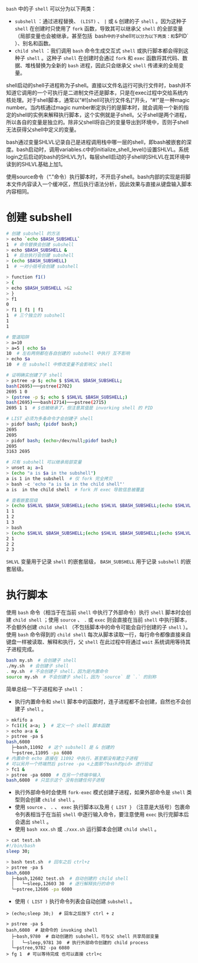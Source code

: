  `bash` 中的子 `shell` 可以分为以下两类：

* `subshell` ：通过进程替换、 `(LIST)` 、 `|` 或 `&` 创建的子 `shell` 。因为这种子 `shell` 在创建时只使用了 `fork` 函数，导致其可以继承父 `shell` 的全部变量（局部变量也会被继承，甚至包括` `bash` 中的子 `shell` 可以分为以下两类：和 `$PID` ）、别名和函数。
* `child shell` ：我们调用 `bash` 命令生成交互式 `shell` 或执行脚本都会得到这种子 `shell` 。这种子 `shell` 在创建时会通过 `fork` 和 `exec` 函数将其代码、数据、堆栈替换为全新的 `bash` 进程，因此只会继承父 `shell` 传递来的全局变量。

shell启动的shell子进程称为子shell。直接以文件名运行可执行文件时，bash并不知道它调用的一个可执行是二进制文件还是脚本，只是在exec过程中交给系统内核处理。对于shell脚本，通常以“#![shell可执行文件名]”开头，“#!”是一种magic number。当内核通过magic number断定执行的是脚本时，就会调用一个新的指定的shell的实例来解释执行脚本，这个实例就是子shell。父子shell是两个进程，所以各自的变量是独立的。除非父shell将自己的变量导出到环境中，否则子shell无法获得父shell中定义的变量。

bash通过变量SHLVL记录自己是进程调用栈中哪一层的shell，即bash被嵌套的深度。bash启动时，调用variables.c中的initialize_shell_level()设置SHLVL。系统login之后启动的bash的SHLVL为1，每层shell启动的子shell的SHLVL在其环境中读到的SHLVL基础上加1。

使用source命令（“.”命令）执行脚本时，不开启子shell。bash内部的实现是将脚本文件内容读入一个缓冲区，然后执行语法分析，因此效果与直接从键盘输入脚本内容相同。

# 创建 subshell

``` bash
# 创建 subshell 的方法
> echo `echo $BASH_SUBSHELL` 
1  # 命令替换会创建 subshell
> echo $BASH_SUBSHELL &
1  # 后台执行会创建 subshell
> (echo $BASH_SUBSHELL)
1  # 一对小括号会创建 subshell

> function f1()
> {
> echo $BASH_SUBSHELL >&2
> }
> f1
0
> f1 | f1 | f1
1  # 三个独立的 subshell
1
1

# 管道陷阱
> a=10
> a=5 | echo $a
10  # 左右两侧都在各自创建的 subshell 中执行 互不影响
> echo $a
10  # 在 subshell 中修改变量不会影响父 shell

# 证明确实创建了子 shell
> pstree -p $; echo $ $SHLVL $BASH_SUBSHELL;
bash(2695)───pstree(2702)  
2695 1 0
> (pstree -p $; echo $ $SHLVL $BASH_SUBSHELL;)
bash(2695)───bash(2714)───pstree(2715)
2695 1 1  # $也被继承了，但注意其值是 invorking shell 的 PID

# LIST 必须为多条命令才会创建子 shell
> pidof bash; (pidof bash;)
2695
2695
> pidof bash; (echo>/dev/null;pidof bash;)
2695  
3163 2695

# 只有 subshell 可以继承局部变量
> unset a; a=1
> (echo "a is $a in the subshell")
a is 1 in the subshell  # 仅 fork 完全拷贝
> bash -c 'echo "a is $a in the child shell"'
a is  in the child shell  # fork 并 exec 导致信息被覆盖

# 查看嵌套层级
> (echo $SHLVL $BASH_SUBSHELL;(echo $SHLVL $BASH_SUBSHELL;(echo $SHLVL $BASH_SUBSHELL)))
1 1
1 2
1 3
> bash
> (echo $SHLVL $BASH_SUBSHELL;(echo $SHLVL $BASH_SUBSHELL;(echo $SHLVL $BASH_SUBSHELL)))
2 1
2 2
2 3
```

`SHLVL` 变量用于记录 `shell` 的嵌套层级， `BASH_SUBSHELL` 用于记录 `subshell` 的嵌套层级。

# 执行脚本

使用 `bash` 命令（相当于在当前 `shell` 中执行了外部命令）执行 `shell` 脚本时会创建 `child shell` ；使用 `source` 、 `.` 或 `exec` 则会直接在当前 `shell` 中执行脚本，不会额外创建 `child shell` （不包括脚本中的命令可能会自行创建的子 `shell` ）。使用 `bash` 命令得到的 `child shell` 每次从脚本读取一行，每行命令都像直接来自键盘一样被读取、解释和执行，父 `shell` 在此过程中将通过 `wait` 系统调用等待其子进程完成。

``` bash
bash my.sh  # 会创建子 shell
./my.sh  # 会创建子 shell
. my.sh  # 不会创建子 shell，因为是内置命令
source my.sh  # 不会创建子 shell，因为 `source` 是 `.` 的别称
```

简单总结一下子进程和子 `shell` ：

* 执行内置命令和 `shell` 脚本中的函数时，连子进程都不会创建，自然也不会创建子 `shell` 。

``` bash
> mkfifo a
> fc1(){ a<a; }  # 定义一个 shell 脚本函数
> echo a<a &
> pstree -pa $
bash,6080
  ├─bash,11092  # 这个 subshell 是 & 创建的
  └─pstree,11095 -pa 6080
# 内置命令 echo 直接在 11092 中执行，甚至都没有建立子进程
# 可以另开一个终端然后 pstree -pa <上面那个bash的pid> 进行验证
> fc1 &
> pstree -pa 6080  # 在另一个终端中输入
bash,6080  # 只显示这个 没有创建任何子进程
```

* 执行外部命令时会使用 `fork-exec` 模式创建子进程，如果外部命令是 `shell` 类型则会创建 `child shell` 。
* 使用 `source` 、 `.` 、 `exec` 执行脚本以及用 `{ LIST }` （注意是大括号）包裹命令列表相当于在当前 `shell` 中逐行输入命令，要注意使用 `exec` 执行完脚本后会退出 `shell` 。
* 使用 `bash xxx.sh` 或 `./xxx.sh` 运行脚本会创建 `child shell` 。

``` bash
> cat test.sh
#!/bin/bash
sleep 30;

> bash test.sh  # 回车之后 ctrl+z
> pstree -pa $
bash,6080
  ├─bash,12602 test.sh  # 自动创建的 child shell
  │   └─sleep,12603 30  # 逐行解释执行的命令
  └─pstree,12606 -pa 6080
```

* 使用 `( LIST )` 执行命令列表会自动创建 `subshell` 。

``` shell
> (echo;sleep 30;)  # 回车之后按下 ctrl + z
                
> pstree -pa $
bash,6080  # 敲命令的 invoking shell
  ├─bash,9780  # 自动创建的 subshell，可与父 shell 共享局部变量
  │   └─sleep,9781 30  # 执行外部命令创建的 child process
  └─pstree,9782 -pa 6080
> fg 1  # 可以等待完成 也可以直接 ctrl+c
```

